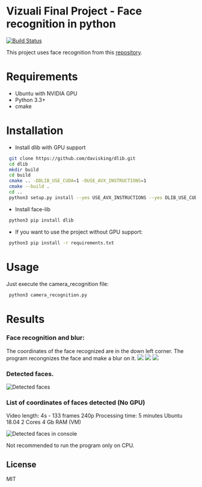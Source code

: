 # Vizuali Final Project - Face recognition in python



[![Build Status](https://travis-ci.org/joemccann/dillinger.svg?branch=master)](https://travis-ci.org/joemccann/dillinger)

This project uses face recognition from this [repository](https://github.com/ageitgey/face_recognition).

# Requirements
  - Ubuntu with NVIDIA GPU
  - Python 3.3+
  - cmake

# Installation

  - Install dlib with GPU support
```sh
 git clone https://github.com/davisking/dlib.git
 cd dlib
 mkdir build
 cd build
 cmake .. -DDLIB_USE_CUDA=1 -DUSE_AVX_INSTRUCTIONS=1
 cmake --build .
 cd ..
 python3 setup.py install --yes USE_AVX_INSTRUCTIONS --yes DLIB_USE_CUDA
```
  - Install face-lib
```sh
 python3 pip install dlib
```
  - If you want to use the project without GPU support:

```sh
 python3 pip install -r requirements.txt
```
# Usage

Just execute the camera_recognition file:
```sh
 python3 camera_recognition.py
```


# Results

### Face recognition and blur:
The coordinates of the face recognized are in the down left corner. The program recongnizes the face and make a blur on it.
![](https://s7.gifyu.com/images/2020-07-08-16-54-02.gif)
![](https://s7.gifyu.com/images/2020-07-08-16-56-59.gif)
![](https://s7.gifyu.com/images/2020-07-08-16-47-15.gif)
### Detected faces.
![Detected faces](https://i.imgur.com/9Hs7Iu0.jpg)

### List of coordinates of faces detected (No GPU)
Video length: 4s - 133 frames 240p
Processing time: 5 minutes
Ubuntu 18.04 2 Cores 4 Gb RAM (VM)

![Detected faces in console](https://i.imgur.com/2B0XKsQ.png)

Not recommended to run the program only on CPU.



License
----

MIT
